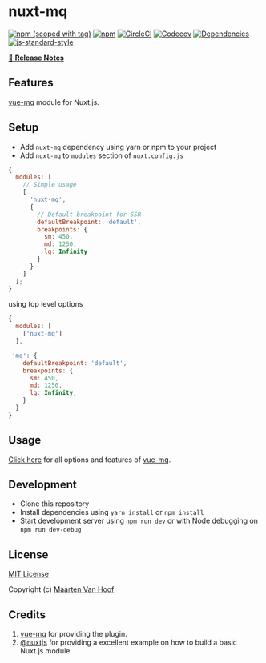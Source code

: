 # nuxt-mq

[![npm (scoped with tag)](https://img.shields.io/npm/v/nuxt-mq/latest.svg?style=flat-square)](https://npmjs.com/package/nuxt-mq)
[![npm](https://img.shields.io/npm/dt/nuxt-mq.svg?style=flat-square)](https://npmjs.com/package/nuxt-mq)
[![CircleCI](https://img.shields.io/circleci/project/github/vanhoofmaarten/nuxt-mq.svg?style=flat-square)](https://circleci.com/gh/vanhoofmaarten/nuxt-mq)
[![Codecov](https://img.shields.io/codecov/c/github/vanhoofmaarten/nuxt-mq.svg?style=flat-square)](https://codecov.io/gh/vanhoofmaarten/nuxt-mq)
[![Dependencies](https://david-dm.org/vanhoofmaarten/nuxt-mq/status.svg?style=flat-square)](https://david-dm.org/vanhoofmaarten/nuxt-mq)
[![js-standard-style](https://img.shields.io/badge/code_style-standard-brightgreen.svg?style=flat-square)](http://standardjs.com)

>

[📖 **Release Notes**](./CHANGELOG.md)

## Features

[vue-mq](https://github.com/AlexandreBonaventure/vue-mq) module for Nuxt.js.

## Setup

- Add `nuxt-mq` dependency using yarn or npm to your project
- Add `nuxt-mq` to `modules` section of `nuxt.config.js`

```js
{
  modules: [
    // Simple usage
    [
      'nuxt-mq',
      {
        // Default breakpoint for SSR
        defaultBreakpoint: 'default',
        breakpoints: {
          sm: 450,
          md: 1250,
          lg: Infinity
        }
      }
    ]
  ];
}
```

using top level options

```js
{
  modules: [
    ['nuxt-mq']
  ],

 'mq': {
    defaultBreakpoint: 'default',
    breakpoints: {
      sm: 450,
      md: 1250,
      lg: Infinity,
    }
  }
}
```

## Usage

[Click here](https://github.com/AlexandreBonaventure/vue-mq) for all options and features of [vue-mq](https://github.com/AlexandreBonaventure/vue-mq).

## Development

- Clone this repository
- Install dependencies using `yarn install` or `npm install`
- Start development server using `npm run dev` or with Node debugging on `npm run dev-debug`

## License

[MIT License](./LICENSE)

Copyright (c) [Maarten Van Hoof](https://mrtnvh.com)

## Credits

1. [vue-mq](https://github.com/AlexandreBonaventure/vue-mq) for providing the plugin.
2. [@nuxtjs](https://github.com/nuxt-community/analytics-module) for providing a excellent example on how to build a basic Nuxt.js module.
